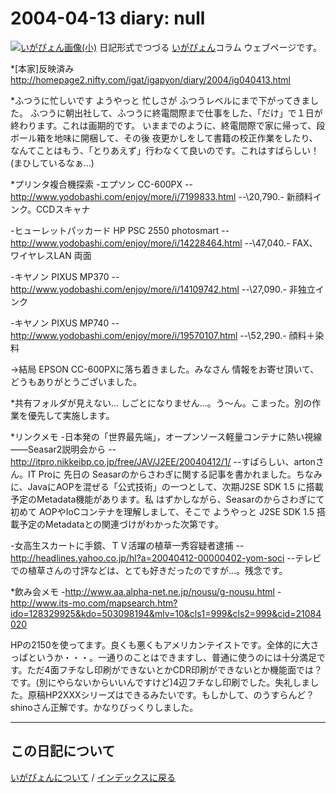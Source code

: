 2004-04-13 diary: null
=====================================================================================================
[![いがぴょん画像(小)](https://igapyon.github.io/diary/images/iga200306s.jpg "いがぴょん")](https://igapyon.github.io/diary/memo/memoigapyon.html) 日記形式でつづる [いがぴょん](https://igapyon.github.io/diary/memo/memoigapyon.html)コラム ウェブページです。

*[本家]反映済み
http://homepage2.nifty.com/igat/igapyon/diary/2004/ig040413.html

*ふつうに忙しいです
ようやっと 忙しさが ふつうレベルにまで下がってきました。
ふつうに朝出社して、ふつうに終電間際まで仕事をした、「だけ」で１日が終わります。これは画期的です。
いままでのように、終電間際で家に帰って、段ボール箱を地味に開梱して、その後 夜更かしをして書籍の校正作業をしたり、なんてことはもう、「とりあえず」行わなくて良いのです。これはすばらしい！ (まひしているなぁ…)

*プリンタ複合機探索
-エプソン CC-600PX
--http://www.yodobashi.com/enjoy/more/i/7199833.html
--\20,790.- 新顔料インク。CCDスキャナ

-ヒューレットパッカード HP PSC 2550 photosmart
--http://www.yodobashi.com/enjoy/more/i/14228464.html
--\47,040.- FAX、ワイヤレスLAN 両面

-キヤノン PIXUS MP370
--http://www.yodobashi.com/enjoy/more/i/14109742.html
--\27,090.- 非独立インク

-キヤノン PIXUS MP740
--http://www.yodobashi.com/enjoy/more/i/19570107.html
--\52,290.- 顔料＋染料

→結局 EPSON CC-600PXに落ち着きました。みなさん 情報をお寄せ頂いて、どうもありがとうございました。

*共有フォルダが見えない…
しごとになりません…。う～ん。こまった。別の作業を優先して実施します。

*リンクメモ
-日本発の「世界最先端」，オープンソース軽量コンテナに熱い視線――Seasar2説明会から
--http://itpro.nikkeibp.co.jp/free/JAV/J2EE/20040412/1/
--すばらしい、artonさん。IT Proに 先日の Seasarのからさわぎに関する記事を書かれました。ちなみに、JavaにAOPを混ぜる「公式技術」の一つとして、次期J2SE SDK 1.5 に搭載予定のMetadata機能があります。私 はずかしながら、Seasarのからさわぎにて 初めて AOPやIoCコンテナを理解しまして、そこで ようやっと J2SE SDK 1.5 搭載予定のMetadataとの関連づけがわかった次第です。

-女高生スカートに手鏡、ＴＶ活躍の植草一秀容疑者逮捕
--http://headlines.yahoo.co.jp/hl?a=20040412-00000402-yom-soci
--テレビでの植草さんの寸評などは、とても好きだったのですが…。残念です。

*飲み会メモ
-http://www.aa.alpha-net.ne.jp/nousu/g-nousu.html
-http://www.its-mo.com/mapsearch.htm?ido=128329925&kdo=503098194&mlv=10&cls1=999&cls2=999&cid=21084020


HPの2150を使ってます。良くも悪くもアメリカンテイストです。全体的に大さっぱというか・・・。一通りのことはできますし、普通に使うのには十分満足です。ただ4面フチなし印刷ができないとかCDR印刷ができないとか機能面では？です。(別にやらないからいいんですけど)4辺フチなし印刷でした。失礼しました。原稿HP2XXXシリーズはできるみたいです。もしかして、のうすらんど？shinoさん正解です。かなりびっくりしました。

----------------------------------------------------------------------------------------------------

## この日記について
[いがぴょんについて](http://www.igapyon.jp/igapyon/diary/memo/memoigapyon.html) / [インデックスに戻る](https://igapyon.github.io/diary/idxall.html)

